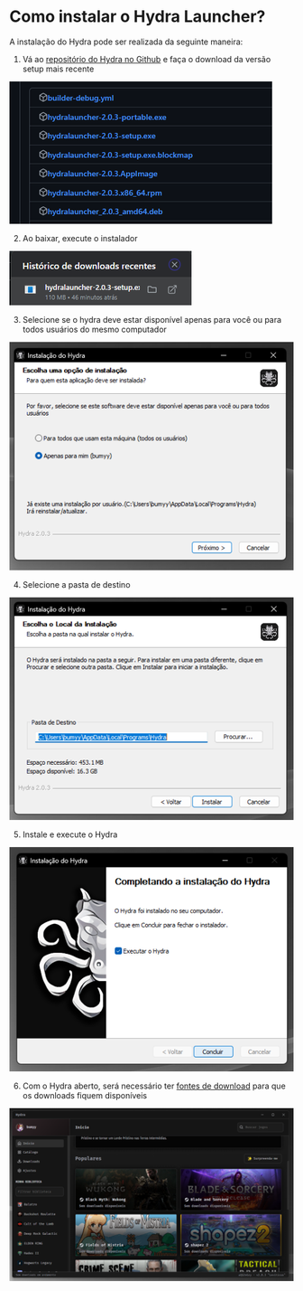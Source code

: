 # Como instalar o Hydra Launcher?

A instalação do Hydra pode ser realizada da seguinte maneira:

1. Vá ao [repositório do Hydra no Github](https://github.com/hydralauncher/hydra/releases/) e faça o download da versão setup mais recente

![github](assets/howto/0.png)

2. Ao baixar, execute o instalador

![download](assets/howto/1.png)

3. Selecione se o hydra deve estar disponível apenas para você ou para todos usuários do mesmo computador

![users](assets/howto/2.png)

4. Selecione a pasta de destino

![destino](assets/howto/3.png)

5. Instale e execute o Hydra

![exec](assets/howto/4.png)

6. Com o Hydra aberto, será necessário ter [fontes de download](fontes.md) para que os downloads fiquem disponíveis

![hydra](assets/howto/5.png)
